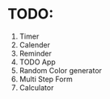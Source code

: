 <h1>TODO:</h1>
<ol>
<li>Timer</li>
<li>Calender</li>
<li>Reminder</li>
<li>TODO App</li>
<li>Random Color generator</li>
<li>Multi Step Form</li>
<li>Calculator</li>
</ol>